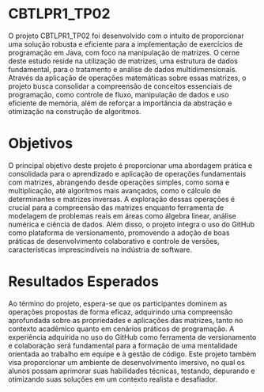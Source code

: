 # CBTLPR1_TP02
O projeto CBTLPR1_TP02 foi desenvolvido com o intuito de proporcionar uma solução robusta e eficiente para a implementação de exercícios de programação em Java, com foco na manipulação de matrizes. O cerne deste estudo reside na utilização de matrizes, uma estrutura de dados fundamental, para o tratamento e análise de dados multidimensionais. Através da aplicação de operações matemáticas sobre essas matrizes, o projeto busca consolidar a compreensão de conceitos essenciais de programação, como controle de fluxo, manipulação de dados e uso eficiente de memória, além de reforçar a importância da abstração e otimização na construção de algoritmos.
# Objetivos
O principal objetivo deste projeto é proporcionar uma abordagem prática e consolidada para o aprendizado e aplicação de operações fundamentais com matrizes, abrangendo desde operações simples, como soma e multiplicação, até algoritmos mais avançados, como o cálculo de determinantes e matrizes inversas. A exploração dessas operações é crucial para a compreensão das matrizes enquanto ferramenta de modelagem de problemas reais em áreas como álgebra linear, análise numérica e ciência de dados. Além disso, o projeto integra o uso do GitHub como plataforma de versionamento, promovendo a adoção de boas práticas de desenvolvimento colaborativo e controle de versões, características imprescindíveis na indústria de software.

# Resultados Esperados
Ao término do projeto, espera-se que os participantes dominem as operações propostas de forma eficaz, adquirindo uma compreensão aprofundada sobre as propriedades e aplicações das matrizes, tanto no contexto acadêmico quanto em cenários práticos de programação. A experiência adquirida no uso do GitHub como ferramenta de versionamento e colaboração será fundamental para a formação de uma mentalidade orientada ao trabalho em equipe e à gestão de código. Este projeto também visa proporcionar um ambiente de desenvolvimento imersivo, no qual os alunos possam aprimorar suas habilidades técnicas, testando, depurando e otimizando suas soluções em um contexto realista e desafiador.
